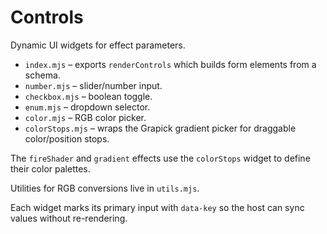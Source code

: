 # Controls

Dynamic UI widgets for effect parameters.

- `index.mjs` – exports `renderControls` which builds form elements from a schema.
- `number.mjs` – slider/number input.
- `checkbox.mjs` – boolean toggle.
- `enum.mjs` – dropdown selector.
- `color.mjs` – RGB color picker.
- `colorStops.mjs` – wraps the Grapick gradient picker for draggable color/position stops.

The `fireShader` and `gradient` effects use the `colorStops` widget to define their color palettes.

Utilities for RGB conversions live in `utils.mjs`.

Each widget marks its primary input with `data-key` so the host can sync values without re-rendering.
